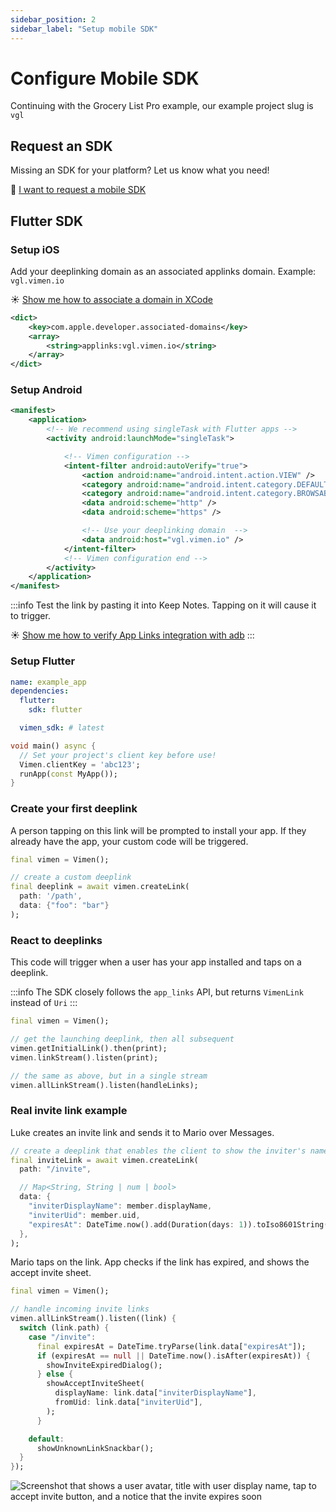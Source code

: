 ```yaml
---
sidebar_position: 2
sidebar_label: "Setup mobile SDK"
---
```


# Configure Mobile SDK

Continuing with the Grocery List Pro example, our example project slug is `vgl`

## Request an SDK

Missing an SDK for your platform? Let us know what you need!

📣 [I want to request a mobile SDK](https://docs.google.com/forms/d/e/1FAIpQLScEq_ApJFiGBgTsjMJOqg1OA6Gp8Fty0p5hGvp7zz2z7IBNvQ/viewform)

## Flutter SDK

### Setup iOS

Add your deeplinking domain as an associated applinks domain. Example: `vgl.vimen.io`

☀️ [Show me how to associate a domain in XCode](/getting-started/help-do#assign-associated-domain)

```xml title="ios/Runner/Runner.entitlements"
<dict>
	<key>com.apple.developer.associated-domains</key>
	<array>
		<string>applinks:vgl.vimen.io</string>
	</array>
</dict>
```

### Setup Android

```xml title="android/app/src/main/AndroidManifest.xml"
<manifest>
    <application>
        <!-- We recommend using singleTask with Flutter apps -->
        <activity android:launchMode="singleTask">

            <!-- Vimen configuration -->
            <intent-filter android:autoVerify="true">
                <action android:name="android.intent.action.VIEW" />
                <category android:name="android.intent.category.DEFAULT" />
                <category android:name="android.intent.category.BROWSABLE" />
                <data android:scheme="http" />
                <data android:scheme="https" />

                <!-- Use your deeplinking domain  -->
                <data android:host="vgl.vimen.io" />
            </intent-filter>
            <!-- Vimen configuration end -->
        </activity>
    </application>
</manifest>
```

:::info
Test the link by pasting it into Keep Notes. Tapping on it will cause it to trigger.

☀️ [Show me how to verify App Links integration with adb](/getting-started/help-do#verify-app-links-integration)
:::

### Setup Flutter

```yaml title="pubspec.yaml"
name: example_app
dependencies:
  flutter:
    sdk: flutter

  vimen_sdk: # latest
```

```dart title="lib/main.dart"
void main() async {
  // Set your project's client key before use!
  Vimen.clientKey = 'abc123';
  runApp(const MyApp());
}
```

### Create your first deeplink

A person tapping on this link will be prompted to install your app. If they already have the app, your custom code will be triggered.

```dart
final vimen = Vimen();

// create a custom deeplink
final deeplink = await vimen.createLink(
  path: '/path',
  data: {"foo": "bar"}
);

```

### React to deeplinks

This code will trigger when a user has your app installed and taps on a deeplink.

:::info
The SDK closely follows the `app_links` API, but returns `VimenLink` instead of `Uri`
:::

```dart
final vimen = Vimen();

// get the launching deeplink, then all subsequent
vimen.getInitialLink().then(print);
vimen.linkStream().listen(print);

// the same as above, but in a single stream
vimen.allLinkStream().listen(handleLinks);
```

### Real invite link example

Luke creates an invite link and sends it to Mario over Messages.

```dart
// create a deeplink that enables the client to show the inviter's name and avatar
final inviteLink = await vimen.createLink(
  path: "/invite",

  // Map<String, String | num | bool>
  data: {
    "inviterDisplayName": member.displayName,
    "inviterUid": member.uid,
    "expiresAt": DateTime.now().add(Duration(days: 1)).toIso8601String(),
  },
);
```

Mario taps on the link. App checks if the link has expired, and shows the accept invite sheet.

```dart
final vimen = Vimen();

// handle incoming invite links
vimen.allLinkStream().listen((link) {
  switch (link.path) {
    case "/invite":
      final expiresAt = DateTime.tryParse(link.data["expiresAt"]);
      if (expiresAt == null || DateTime.now().isAfter(expiresAt)) {
        showInviteExpiredDialog();
      } else {
        showAcceptInviteSheet(
          displayName: link.data["inviterDisplayName"],
          fromUid: link.data["inviterUid"],
        );
      }

    default:
      showUnknownLinkSnackbar();
  }
});


```

![Screenshot that shows a user avatar, title with user display name, tap to accept invite button, and a notice that the invite expires soon](/assets/example-invite-link.png)
